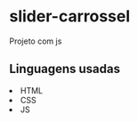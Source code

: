 <h1>slider-carrossel</h1>

Projeto com js

<h2>Linguagens usadas</h2>

<li>HTML</li>
<li>CSS</li>
<li>JS</li>

